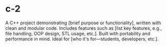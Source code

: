 # c-2
A C++ project demonstrating [brief purpose or functionality], written with clean and modular code. Includes features such as [list key features, e.g., file handling, OOP design, STL usage, etc.]. Built with portability and performance in mind. Ideal for [who it's for—students, developers, etc.].

